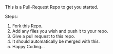 This is a Pull-Request Repo to get you started.

Steps:
1) Fork this Repo.
2) Add any files you wish and push it to your repo.
3) Give a pull request to this repo.
4) It should automatically be merged with this.
5) Happy Coding...
